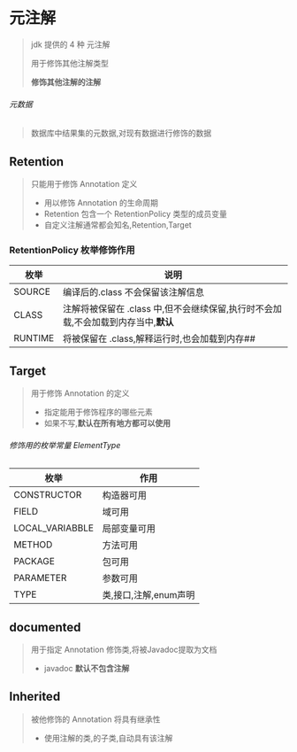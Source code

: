 # 元注解

>   jdk 提供的 4 种 元注解
>
>   用于修饰其他注解类型
>
>   **修饰其他注解的注解**

###### 元数据

>   数据库中结果集的元数据,对现有数据进行修饰的数据

## Retention

>   只能用于修饰 Annotation 定义
>
>   *   用以修饰 Annotation 的生命周期
>   *   Retention 包含一个 RetentionPolicy 类型的成员变量
>   *   自定义注解通常都会知名,Retention,Target

### RetentionPolicy 枚举修饰作用

| 枚举    | 说明                                                         |
| ------- | ------------------------------------------------------------ |
| SOURCE  | 编译后的.class 不会保留该注解信息                            |
| CLASS   | 注解将被保留在 .class 中,但不会继续保留,执行时不会加载,不会加载到内存当中,**默认** |
| RUNTIME | 将被保留在 .class,解释运行时,也会加载到内存##                |

## Target

>   用于修饰 Annotation 的定义
>
>   *   指定能用于修饰程序的哪些元素
>   *   如果不写,**默认在所有地方都可以使用**

###### 修饰用的枚举常量 ElementType

| 枚举            | 作用                  |
| --------------- | --------------------- |
| CONSTRUCTOR     | 构造器可用            |
| FIELD           | 域可用                |
| LOCAL_VARIABBLE | 局部变量可用          |
| METHOD          | 方法可用              |
| PACKAGE         | 包可用                |
| PARAMETER       | 参数可用              |
| TYPE            | 类,接口,注解,enum声明 |

## documented

>   用于指定 Annotation 修饰类,将被Javadoc提取为文档
>
>   *   javadoc **默认不包含注解**

## Inherited

>   被他修饰的 Annotation 将具有继承性
>
>   *   使用注解的类,的子类,自动具有该注解